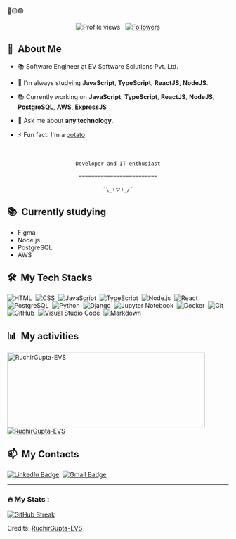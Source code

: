 <div>
🔴🟡🟢

<br>

</div>

<p align="center">
  <img src="https://komarev.com/ghpvc/?username=RuchirGupta-EVS&color=blueviolet" alt="Profile views" />
  &nbsp;
  <a href="https://github.com/RuchirGupta-EVS?tab=followers">
    <img src="https://img.shields.io/github/followers/RuchirGupta-EVS?style=social" alt="Followers" />
  </a>
</p>


<div>

  ## 🧭 &nbsp;About Me

  - 📚 Software Engineer at EV Software Solutions Pvt. Ltd.
  <!-- - 🔭 I'm currently working on <a href="#">MyJob</a> -->

  - 🌱  I’m always studying **JavaScript**, **TypeScript**, **ReactJS**, **NodeJS**.

  - 📚 Currently working on **JavaScript**, **TypeScript**, **ReactJS**, **NodeJS**, **PostgreSQL**, **AWS**, **ExpressJS**

  - 💬 Ask me about **any technology**.

  - ⚡ Fun fact: I'm a <a href="https://en.wikipedia.org/wiki/Potato">potato</a>

  <br>
  

</div>


<div align="center">

  `Developer and IT enthusiast`
  <br>

  `=========================`
  <br>

  `¯\_(ツ)_/¯`
</div>


<div>

  ## 📚 &nbsp;Currently studying

  - Figma
  - Node.js
  - PostgreSQL
  - AWS

</div>


<div>

  ## 🛠️ &nbsp;My Tech Stacks

  ![HTML](https://img.shields.io/badge/-HTML-0D1117?style=flat&logo=HTML5)&nbsp;
  ![CSS](https://img.shields.io/badge/-CSS-0D1117?style=flat&logo=CSS3&logoColor=1572B6)&nbsp;
  ![JavaScript](https://img.shields.io/badge/-JavaScript-0D1117?style=flat&logo=javascript)&nbsp;
  ![TypeScript](https://img.shields.io/badge/-TypeScript-0D1117?style=flat&logo=typescript)&nbsp;
  ![Node.js](https://img.shields.io/badge/-Node.js-0D1117?style=flat&logo=node.js)&nbsp;
  ![React](https://img.shields.io/badge/-React-0D1117?style=flat&logo=react)&nbsp;
  ![PostgreSQL](https://img.shields.io/badge/-PostgreSQL-0D1117?style=flat&logo=postgresql)&nbsp;
  ![Python](https://img.shields.io/badge/-Python-0D1117?style=flat&logo=python)&nbsp;
  ![Django](https://img.shields.io/badge/-Django-0D1117?style=flat&logo=django)&nbsp;
  ![Jupyter Notebook](https://img.shields.io/badge/-Jupyter%20Notebook-0D1117?style=flat&logo=jupyter)&nbsp;
  ![Docker](https://img.shields.io/badge/-Docker-0D1117?style=flat&logo=docker)&nbsp;
  ![Git](https://img.shields.io/badge/-Git-0D1117?style=flat&logo=git)&nbsp;
  ![GitHub](https://img.shields.io/badge/-GitHub-0D1117?style=flat&logo=github)&nbsp;
  ![Visual Studio Code](https://img.shields.io/badge/-VS%20Code-0D1117?style=flat&logo=visual-studio-code&logoColor=007ACC)&nbsp;
  ![Markdown](https://img.shields.io/badge/-Markdown-0D1117?style=flat&logo=markdown)

</div>


<div>

  ## 📊 &nbsp;My activities
  <a href="https://github.com/RuchirGupta-EVS">
    <img width=450 height=170 align="center" alt="RuchirGupta-EVS" src="http://github-readme-streak-stats.herokuapp.com?user=RuchirGupta-EVS&theme=dark&background=000000" />
  </a>
  <a href="https://github.com/RuchirGupta-EVS">
    <img align="center" alt="RuchirGupta-EVS" src="http://github-readme-streak-stats.herokuapp.com?user=RuchirGupta-EVS&theme=dark&background=000000" />
  </a>
</div>

<div>

  ## 📫 &nbsp;My Contacts

  <!-- [![Portfolio Badge](https://img.shields.io/badge/-Portifolio-blueviolet?style=flat-square&logo=Portfolio&logoColor=white)](https://pepyn0.github.io/)&nbsp; -->
  [![LinkedIn Badge](https://img.shields.io/badge/-Ruchir_Gupta-blue?style=flat-square&logo=Linkedin&logoColor=white&link=https://www.linkedin.com/in/ruchir-gupta-93b010186/)](https://www.linkedin.com/in/ruchir-gupta-93b010186/)&nbsp;
  [![Gmail Badge](https://img.shields.io/badge/-ruchir.gupta@evssolution.com-red?style=flat-square&logo=Gmail&logoColor=white)](mailto:ruchir.gupta@evssolution.com)&nbsp;

</div>

<!-- ## 📚 &nbsp;My Projects -->


------
<div>
  
### :fire: My Stats :

[![GitHub Streak](http://github-readme-streak-stats.herokuapp.com?user=RuchirGupta-EVS&theme=dark&background=000000)](https://github.com/RuchirGupta-EVS)
  
</div>

Credits: [RuchirGupta-EVS](https://github.com/RuchirGupta-EVS)
